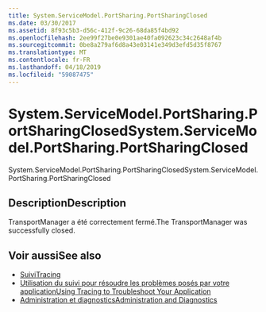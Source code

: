 ```yaml
---
title: System.ServiceModel.PortSharing.PortSharingClosed
ms.date: 03/30/2017
ms.assetid: 8f93c5b3-d56c-412f-9c26-68da85f4bd92
ms.openlocfilehash: 2ee99f27be0e9301ae40fa092623c34c2648af4b
ms.sourcegitcommit: 0be8a279af6d8a43e03141e349d3efd5d35f8767
ms.translationtype: MT
ms.contentlocale: fr-FR
ms.lasthandoff: 04/18/2019
ms.locfileid: "59087475"
---
```

# <a name="systemservicemodelportsharingportsharingclosed"></a><span data-ttu-id="33fa3-102">System.ServiceModel.PortSharing.PortSharingClosed</span><span class="sxs-lookup"><span data-stu-id="33fa3-102">System.ServiceModel.PortSharing.PortSharingClosed</span></span>
<span data-ttu-id="33fa3-103">System.ServiceModel.PortSharing.PortSharingClosed</span><span class="sxs-lookup"><span data-stu-id="33fa3-103">System.ServiceModel.PortSharing.PortSharingClosed</span></span>  
  
## <a name="description"></a><span data-ttu-id="33fa3-104">Description</span><span class="sxs-lookup"><span data-stu-id="33fa3-104">Description</span></span>  
 <span data-ttu-id="33fa3-105">TransportManager a été correctement fermé.</span><span class="sxs-lookup"><span data-stu-id="33fa3-105">The TransportManager was successfully closed.</span></span>  
  
## <a name="see-also"></a><span data-ttu-id="33fa3-106">Voir aussi</span><span class="sxs-lookup"><span data-stu-id="33fa3-106">See also</span></span>

- [<span data-ttu-id="33fa3-107">Suivi</span><span class="sxs-lookup"><span data-stu-id="33fa3-107">Tracing</span></span>](../../../../../docs/framework/wcf/diagnostics/tracing/index.md)
- [<span data-ttu-id="33fa3-108">Utilisation du suivi pour résoudre les problèmes posés par votre application</span><span class="sxs-lookup"><span data-stu-id="33fa3-108">Using Tracing to Troubleshoot Your Application</span></span>](../../../../../docs/framework/wcf/diagnostics/tracing/using-tracing-to-troubleshoot-your-application.md)
- [<span data-ttu-id="33fa3-109">Administration et diagnostics</span><span class="sxs-lookup"><span data-stu-id="33fa3-109">Administration and Diagnostics</span></span>](../../../../../docs/framework/wcf/diagnostics/index.md)

